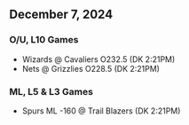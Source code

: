 ## December 7, 2024
### O/U, L10 Games
* Wizards @ Cavaliers O232.5 (DK 2:21PM)
* Nets @ Grizzlies O228.5 (DK 2:21PM)
### ML, L5 & L3 Games
* Spurs ML -160 @ Trail Blazers (DK 2:21PM)